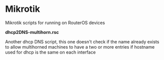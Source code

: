 # Mikrotik
Mikrotik scripts for running on RouterOS devices

______dhcp2DNS-multihorn.rsc______

Another dhcp DNS script, this one doesn't check if the name already exists to allow multihorned machines to have a two or more entries if hostname used for dhcp is the same on each interface
